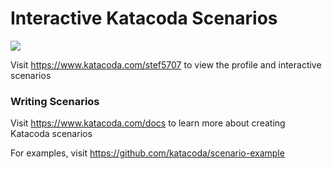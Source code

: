 # Interactive Katacoda Scenarios

[![](http://shields.katacoda.com/katacoda/stef5707/count.svg)](https://www.katacoda.com/stef5707 "Get your profile on Katacoda.com")

Visit https://www.katacoda.com/stef5707 to view the profile and interactive scenarios

### Writing Scenarios
Visit https://www.katacoda.com/docs to learn more about creating Katacoda scenarios

For examples, visit https://github.com/katacoda/scenario-example
